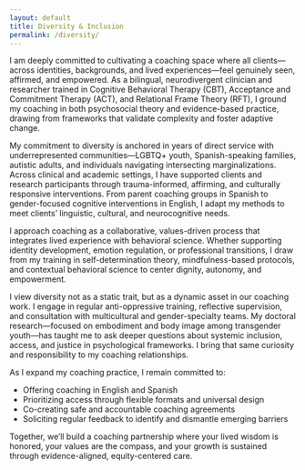 ```yaml
---
layout: default
title: Diversity & Inclusion
permalink: /diversity/
---
```



I am deeply committed to cultivating a coaching space where all clients—across identities, backgrounds, and lived experiences—feel genuinely seen, affirmed, and empowered. As a bilingual, neurodivergent clinician and researcher trained in Cognitive Behavioral Therapy (CBT), Acceptance and Commitment Therapy (ACT), and Relational Frame Theory (RFT), I ground my coaching in both psychosocial theory and evidence-based practice, drawing from frameworks that validate complexity and foster adaptive change.

My commitment to diversity is anchored in years of direct service with underrepresented communities—LGBTQ+ youth, Spanish-speaking families, autistic adults, and individuals navigating intersecting marginalizations. Across clinical and academic settings, I have supported clients and research participants through trauma-informed, affirming, and culturally responsive interventions. From parent coaching groups in Spanish to gender-focused cognitive interventions in English, I adapt my methods to meet clients’ linguistic, cultural, and neurocognitive needs.

I approach coaching as a collaborative, values-driven process that integrates lived experience with behavioral science. Whether supporting identity development, emotion regulation, or professional transitions, I draw from my training in self-determination theory, mindfulness-based protocols, and contextual behavioral science to center dignity, autonomy, and empowerment.

I view diversity not as a static trait, but as a dynamic asset in our coaching work. I engage in regular anti-oppressive training, reflective supervision, and consultation with multicultural and gender-specialty teams. My doctoral research—focused on embodiment and body image among transgender youth—has taught me to ask deeper questions about systemic inclusion, access, and justice in psychological frameworks. I bring that same curiosity and responsibility to my coaching relationships.

As I expand my coaching practice, I remain committed to:
- Offering coaching in English and Spanish
- Prioritizing access through flexible formats and universal design
- Co-creating safe and accountable coaching agreements
- Soliciting regular feedback to identify and dismantle emerging barriers

Together, we’ll build a coaching partnership where your lived wisdom is honored, your values are the compass, and your growth is sustained through evidence-aligned, equity-centered care.
